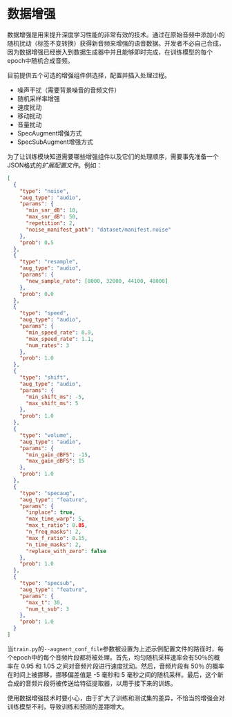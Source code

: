 # 数据增强

数据增强是用来提升深度学习性能的非常有效的技术。通过在原始音频中添加小的随机扰动（标签不变转换）获得新音频来增强的语音数据。开发者不必自己合成，因为数据增强已经嵌入到数据生成器中并且能够即时完成，在训练模型的每个epoch中随机合成音频。

目前提供五个可选的增强组件供选择，配置并插入处理过程。

- 噪声干扰（需要背景噪音的音频文件）
- 随机采样率增强
- 速度扰动
- 移动扰动
- 音量扰动
- SpecAugment增强方式
- SpecSubAugment增强方式

为了让训练模块知道需要哪些增强组件以及它们的处理顺序，需要事先准备一个JSON格式的*扩展配置文件*。例如：

```json
[
  {
    "type": "noise",
    "aug_type": "audio",
    "params": {
      "min_snr_dB": 10,
      "max_snr_dB": 50,
      "repetition": 2,
      "noise_manifest_path": "dataset/manifest.noise"
    },
    "prob": 0.5
  },
  {
    "type": "resample",
    "aug_type": "audio",
    "params": {
      "new_sample_rate": [8000, 32000, 44100, 48000]
    },
    "prob": 0.0
  },
  {
    "type": "speed",
    "aug_type": "audio",
    "params": {
      "min_speed_rate": 0.9,
      "max_speed_rate": 1.1,
      "num_rates": 3
    },
    "prob": 1.0
  },
  {
    "type": "shift",
    "aug_type": "audio",
    "params": {
      "min_shift_ms": -5,
      "max_shift_ms": 5
    },
    "prob": 1.0
  },
  {
    "type": "volume",
    "aug_type": "audio",
    "params": {
      "min_gain_dBFS": -15,
      "max_gain_dBFS": 15
    },
    "prob": 1.0
  },
  {
    "type": "specaug",
    "aug_type": "feature",
    "params": {
      "inplace": true,
      "max_time_warp": 5,
      "max_t_ratio": 0.05,
      "n_freq_masks": 2,
      "max_f_ratio": 0.15,
      "n_time_masks": 2,
      "replace_with_zero": false
    },
    "prob": 1.0
  },
  {
    "type": "specsub",
    "aug_type": "feature",
    "params": {
      "max_t": 30,
      "num_t_sub": 3
    },
    "prob": 1.0
  }
]
```

当`train.py`的`--augment_conf_file`参数被设置为上述示例配置文件的路径时，每个epoch中的每个音频片段都将被处理。首先，均匀随机采样速率会有50％的概率在 0.95 和 1.05
之间对音频片段进行速度扰动。然后，音频片段有 50％ 的概率在时间上被挪移，挪移偏差值是 -5 毫秒和 5 毫秒之间的随机采样。最后，这个新合成的音频片段将被传送给特征提取器，以用于接下来的训练。

使用数据增强技术时要小心，由于扩大了训练和测试集的差异，不恰当的增强会对训练模型不利，导致训练和预测的差距增大。

### 